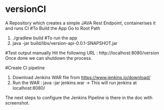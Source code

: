 # versionCI
A Repository which creates a simple JAVA Rest Endpoint, containerises it and runs CI
#To Build the App
Go to Root Path
1. ./gradlew build
#To run the app
2. java -jar build/libs/version-api-0.0.1-SNAPSHOT.jar

#Test output manually
Hit the following URL : http://localhost:8080/version
Once done we can shutdown the process.

#Create CI pipeline
1. Download Jenkins WAR file from https://www.jenkins.io/download/
2. Run the WAR : java -jar jenkins.war -> This will run jenkins at localhost:8080/

The next steps to configure the Jenkins Pipeline is there in the doc with screenshot.
   
